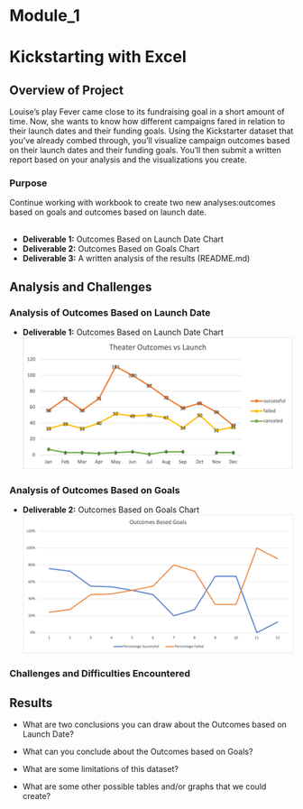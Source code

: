 # Module_1

# Kickstarting with Excel

## Overview of Project
Louise’s play Fever came close to its fundraising goal in a short amount of time. Now, she wants to know how different campaigns fared in relation to their launch dates and their funding goals. Using the Kickstarter dataset that you’ve already combed through, you’ll visualize campaign outcomes based on their launch dates and their funding goals. You’ll then submit a written report based on your analysis and the visualizations you create.

### Purpose
Continue working with workbook to create two new analyses:outcomes based on goals and outcomes based on launch date.
<br>
<br>
- **Deliverable 1:** Outcomes Based on Launch Date Chart<br>
- **Deliverable 2:** Outcomes Based on Goals Chart<br>
- **Deliverable 3:** A written analysis of the results (README.md)<br>

## Analysis and Challenges

### Analysis of Outcomes Based on Launch Date
- **Deliverable 1:** Outcomes Based on Launch Date Chart<br>
![Alt text](https://github.com/f-marquez/Module_1_Excel/blob/main/Theater_Outcomes_vs_Launch.png)
### Analysis of Outcomes Based on Goals
- **Deliverable 2:** Outcomes Based on Goals Chart<br>
![Alt text](https://github.com/f-marquez/Module_1_Excel/blob/main/Outcomes%20Based%20Goals%20.png)

### Challenges and Difficulties Encountered

## Results

- What are two conclusions you can draw about the Outcomes based on Launch Date?

- What can you conclude about the Outcomes based on Goals?

- What are some limitations of this dataset?

- What are some other possible tables and/or graphs that we could create?
